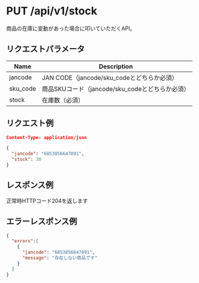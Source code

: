 # PUT /api/v1/stock
商品の在庫に変動があった場合に叩いていただくAPI。

## リクエストパラメータ

| Name          | Description                                                 |
|---------------|-------------------------------------------------------------|
| jancode | JAN CODE（jancode/sku_codeとどちらか必須） |
| sku_code | 商品SKUコード（jancode/sku_codeとどちらか必須） |
| stock | 在庫数（必須） |

## リクエスト例
```json
Content-Type: application/json

{
  "jancode": "6853856647891",
  "stock": 30
}
```

## レスポンス例
正常時HTTPコード204を返します

## エラーレスポンス例
```json
{
  "errors":[
    {
      "jancode": "6853856647891",
      "message": "存在しない商品です"
    }
  ]
}
```
